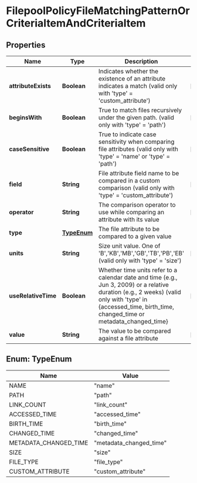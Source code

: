 
# FilepoolPolicyFileMatchingPatternOrCriteriaItemAndCriteriaItem

## Properties
Name | Type | Description | Notes
------------ | ------------- | ------------- | -------------
**attributeExists** | **Boolean** | Indicates whether the existence of an attribute indicates a match (valid only with &#39;type&#39; &#x3D; &#39;custom_attribute&#39;) |  [optional]
**beginsWith** | **Boolean** | True to match files recursively under the given path. (valid only with &#39;type&#39; &#x3D; &#39;path&#39;) |  [optional]
**caseSensitive** | **Boolean** | True to indicate case sensitivity when comparing file attributes (valid only with &#39;type&#39; &#x3D; &#39;name&#39; or &#39;type&#39; &#x3D; &#39;path&#39;) |  [optional]
**field** | **String** | File attribute field name to be compared in a custom comparison (valid only with &#39;type&#39; &#x3D; &#39;custom_attribute&#39;) |  [optional]
**operator** | **String** | The comparison operator to use while comparing an attribute with its value |  [optional]
**type** | [**TypeEnum**](#TypeEnum) | The file attribute to be compared to a given value | 
**units** | **String** | Size unit value. One of &#39;B&#39;,&#39;KB&#39;,&#39;MB&#39;,&#39;GB&#39;,&#39;TB&#39;,&#39;PB&#39;,&#39;EB&#39; (valid only with &#39;type&#39; &#x3D; &#39;size&#39;) |  [optional]
**useRelativeTime** | **Boolean** | Whether time units refer to a calendar date and time (e.g., Jun 3, 2009) or a relative duration (e.g., 2 weeks) (valid only with &#39;type&#39; in {accessed_time, birth_time, changed_time or metadata_changed_time} |  [optional]
**value** | **String** | The value to be compared against a file attribute |  [optional]


<a name="TypeEnum"></a>
## Enum: TypeEnum
Name | Value
---- | -----
NAME | &quot;name&quot;
PATH | &quot;path&quot;
LINK_COUNT | &quot;link_count&quot;
ACCESSED_TIME | &quot;accessed_time&quot;
BIRTH_TIME | &quot;birth_time&quot;
CHANGED_TIME | &quot;changed_time&quot;
METADATA_CHANGED_TIME | &quot;metadata_changed_time&quot;
SIZE | &quot;size&quot;
FILE_TYPE | &quot;file_type&quot;
CUSTOM_ATTRIBUTE | &quot;custom_attribute&quot;



